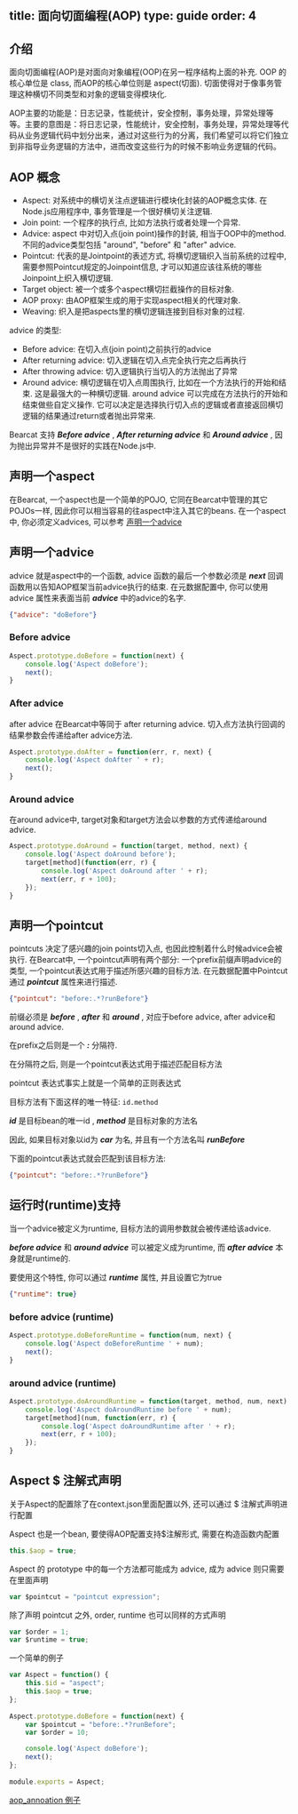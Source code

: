 title: 面向切面编程(AOP)
type: guide
order: 4
---

## 介绍

面向切面编程(AOP)是对面向对象编程(OOP)在另一程序结构上面的补充. OOP 的核心单位是 class, 而AOP的核心单位则是 aspect(切面). 切面使得对于像事务管理这种横切不同类型和对象的逻辑变得模块化.

AOP主要的功能是：日志记录，性能统计，安全控制，事务处理，异常处理等等。主要的意图是：将日志记录，性能统计，安全控制，事务处理，异常处理等代码从业务逻辑代码中划分出来，通过对这些行为的分离，我们希望可以将它们独立到非指导业务逻辑的方法中，进而改变这些行为的时候不影响业务逻辑的代码。

## AOP 概念

* Aspect: 对系统中的横切关注点逻辑进行模块化封装的AOP概念实体. 在Node.js应用程序中, 事务管理是一个很好横切关注逻辑.
* Join point: 一个程序的执行点, 比如方法执行或者处理一个异常.
* Advice: aspect 中对切入点(join point)操作的封装, 相当于OOP中的method. 不同的advice类型包括 "around", "before" 和 "after" advice.
* Pointcut: 代表的是Jointpoint的表述方式, 将横切逻辑织入当前系统的过程中, 需要参照Pointcut规定的Joinpoint信息, 才可以知道应该往系统的哪些Joinpoint上织入横切逻辑.
* Target object: 被一个或多个aspect横切拦截操作的目标对象.
* AOP proxy: 由AOP框架生成的用于实现aspect相关的代理对象.
* Weaving: 织入是把aspects里的横切逻辑连接到目标对象的过程.

advice 的类型:
 
* Before advice: 在切入点(join point)之前执行的advice
* After returning advice: 切入逻辑在切入点完全执行完之后再执行
* After throwing advice: 切入逻辑执行当切入的方法抛出了异常
* Around advice: 横切逻辑在切入点周围执行, 比如在一个方法执行的开始和结束. 这是最强大的一种横切逻辑. around advice 可以完成在方法执行的开始和结束做些自定义操作. 它可以决定是选择执行切入点的逻辑或者直接返回横切逻辑的结果通过return或者抛出异常来.

Bearcat 支持 ***Before advice*** ,  ***After returning advice*** 和  ***Around advice*** , 因为抛出异常并不是很好的实践在Node.js中.

## 声明一个aspect

在Bearcat, 一个aspect也是一个简单的POJO, 它同在Bearcat中管理的其它POJOs一样, 因此你可以相当容易的往aspect中注入其它的beans.
在一个aspect中, 你必须定义advices, 可以参考 [声明一个advice](#声明一个advice)  

## 声明一个advice
advice 就是aspect中的一个函数, advice 函数的最后一个参数必须是 ***next*** 回调函数用以告知AOP框架当前advice执行的结束.
在元数据配置中, 你可以使用 advice 属性来表面当前 ***advice*** 中的advice的名字.
   
```json
{"advice": "doBefore"}
```

### Before advice

```js
Aspect.prototype.doBefore = function(next) {
    console.log('Aspect doBefore');
    next();
}
```

### After advice

after advice 在Bearcat中等同于 after returning advice.
切入点方法执行回调的结果参数会传递给after advice方法.

```js
Aspect.prototype.doAfter = function(err, r, next) {
    console.log('Aspect doAfter ' + r);
    next();
}
```

### Around advice

在around advice中, target对象和target方法会以参数的方式传递给around advice.

```js
Aspect.prototype.doAround = function(target, method, next) {
    console.log('Aspect doAround before');
    target[method](function(err, r) {
	    console.log('Aspect doAround after ' + r);
	    next(err, r + 100);
    });
}
```

## 声明一个pointcut

pointcuts 决定了感兴趣的join points切入点, 也因此控制着什么时候advice会被执行. 在Bearcat中, 一个pointcut声明有两个部分: 一个prefix前缀声明advice的类型, 一个pointcut表达式用于描述所感兴趣的目标方法.
在元数据配置中Pointcut通过 ***pointcut*** 属性来进行描述.

```json
{"pointcut": "before:.*?runBefore"}
```

前缀必须是 ***before*** ,  ***after*** 和  ***around*** , 对应于before advice, after advice和around advice.

在prefix之后则是一个 ***:*** 分隔符.

在分隔符之后, 则是一个pointcut表达式用于描述匹配目标方法

pointcut 表达式事实上就是一个简单的正则表达式

目标方法有下面这样的唯一特征: `id.method`

***id*** 是目标bean的唯一id , ***method*** 是目标对象的方法名

因此, 如果目标对象以id为 ***car*** 为名, 并且有一个方法名叫  ***runBefore*** 

下面的pointcut表达式就会匹配到该目标方法:

```json
{"pointcut": "before:.*?runBefore"}
```

## 运行时(runtime)支持

当一个advice被定义为runtime, 目标方法的调用参数就会被传递给该advice.

 ***before advice*** 和 ***around advice*** 可以被定义成为runtime, 而 ***after advice*** 本身就是runtime的.

要使用这个特性, 你可以通过 ***runtime*** 属性, 并且设置它为true

```json
{"runtime": true}
```

### before advice (runtime)

```js
Aspect.prototype.doBeforeRuntime = function(num, next) {
    console.log('Aspect doBeforeRuntime ' + num);
    next();
}
```

### around advice (runtime)

```js
Aspect.prototype.doAroundRuntime = function(target, method, num, next) {
    console.log('Aspect doAroundRuntime before ' + num);
    target[method](num, function(err, r) {
        console.log('Aspect doAroundRuntime after ' + r);
	    next(err, r + 100);
    });
}
```

## Aspect $ 注解式声明

关于Aspect的配置除了在context.json里面配置以外, 还可以通过 $ 注解式声明进行配置

Aspect 也是一个bean, 要使得AOP配置支持$注解形式, 需要在构造函数内配置

```js
this.$aop = true;
```
  
Aspect 的 prototype 中的每一个方法都可能成为 advice, 成为 advice 则只需要在里面声明

```js
var $pointcut = "pointcut expression";
```

除了声明 pointcut 之外, order, runtime 也可以同样的方式声明

```js
var $order = 1;
var $runtime = true;
```

一个简单的例子

```js
var Aspect = function() {
    this.$id = "aspect";
    this.$aop = true;
};
  
Aspect.prototype.doBefore = function(next) {
    var $pointcut = "before:.*?runBefore";
    var $order = 10;

    console.log('Aspect doBefore');
    next();
};
  
module.exports = Aspect;
```

[aop_annoation 例子](https://github.com/bearcatjs/bearcat/tree/master/examples/aop_annotation)
